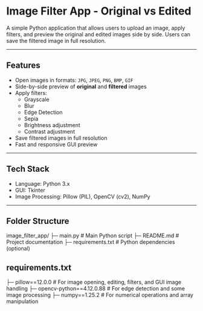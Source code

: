 # Image Filter App - Original vs Edited

A simple Python application that allows users to upload an image, apply filters, and preview the original and edited images side by side. Users can save the filtered image in full resolution.

---

## Features

- Open images in formats: `JPG`, `JPEG`, `PNG`, `BMP`, `GIF`
- Side-by-side preview of **original** and **filtered** images
- Apply filters:
  - Grayscale
  - Blur
  - Edge Detection
  - Sepia
  - Brightness adjustment
  - Contrast adjustment
- Save filtered images in full resolution
- Fast and responsive GUI preview

---

## Tech Stack

- Language: Python 3.x
- GUI: Tkinter
- Image Processing: Pillow (PIL), OpenCV (cv2), NumPy

---

## Folder Structure
image_filter_app/
├─ main.py # Main Python script
├─ README.md # Project documentation
├─ requirements.txt # Python dependencies  (optional)
   

## requirements.txt
   ├─ pillow==12.0.0             # For image opening, editing, filters, and GUI image handling
   ├─ opencv-python==4.12.0.88  # For edge detection and some image processing
   ├─ numpy==1.25.2             # For numerical operations and array manipulation

